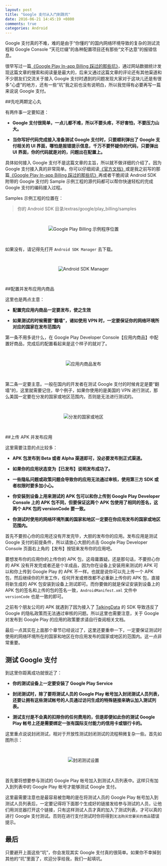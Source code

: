```yaml
---
layout: post
title: "Google 支付从入门到跳坑"
date: 2016-06-21 14:45:19 +0800
comments: true
categories: Android
---
```


Google 支付真的不难，难的是由于“你懂的”的国内网络环境导致的复杂的测试流程和 Google Console “天花烂缀”的各种配置项目还有那些“文不达意”的报错信息。

很早写过一篇[《Google Play In-app Billing 踩过的那些坑》](http://leenjewel.github.io/blog/2014/11/21/google-play-in-app-billing-cai-guo-de-na-xie-keng/)，通过网站数据统计发现这篇文章的搜索和阅读量是最大的，后来又通过这篇文章的评论还有其他渠道和不少朋友们交流关于接入 Google 支付时遇到的问题发现大家对于这块儿还是有很多“心虚”的地方，还有一些“坑”我之前也没有说明白，所以我觉得有必要再写一篇来说说 Google 支付。

##先吃两颗定心丸

有两件事一定要知道：

- **Google 支付很简单，一点儿都不难，所以不要头疼，不好害怕，不要压力山大。**

- **当你写好代码完成接入准备测试 Google 支付时，只要顺利弹出了 Google 支付相关的 UI 界面，哪怕是报错提示信息，千万不要怀疑你的代码，只要弹出 UI 界面，你的代码就是对的，问题出在配置上。**

具体如何接入 Google 支付不是这篇文章的主旨，所以就不做详细的介绍了。因为 Google 支付接入真的非常简单。你可以仔细阅读[《官方文档》](https://developer.android.com/google/play/billing/index.html?hl=i)或是我之前写的那篇[《Google Play In-app Billing 踩过的那些坑》](http://leenjewel.github.io/blog/2014/11/21/google-play-in-app-billing-cai-guo-de-na-xie-keng/)再或者干脆阅读 Android SDK 附带的 Google 支付的 Sample 示例工程的源代码都可以帮你快速轻松的完成 Google 支付的编码接入过程。

Samples 示例工程的位置在：

> 你的 Android SDK 目录/extras/google/play_billing/samples

<br/><center>
<img src="http://7rfk33.com1.z0.glb.clouddn.com/google_play_billing_samples.png" alt="Google Play Billing 示例程序位置" />
</center><br/>

如果没有，请记得先打开 `Android SDK Manager` 去下载。

<br/><center>
<img src="http://7rfk33.com1.z0.glb.clouddn.com/google_play_billing_sdkmanager.png" alt="Android SDK Manager" />
</center><br/>

##配置并发布应用内商品

这里也是两点主意：

- **配置完应用内商品一定要发布，使之生效**

- **如果测试的时候需要“翻墙”，诸如使用 VPN 时，一定要保证你的网络环境所对应的国家在发布范围内**

第一条不用多说什么，在 Google Play Developer Console【应用内商品】中配置好商品，完成后的配置看起来是这个样子的就对了。

<br/><center>
<img src="http://7rfk33.com1.z0.glb.clouddn.com/google_play_billing_inapp.png" alt="应用内商品发布" />
</center><br/>

第二条一定要主意。一般在国内的开发者在测试 Google 支付的时候肯定是要“翻墙”的，这里就需要记住，举个例子，如果你使用的是美国的 VPN 进行测试，那么美国一定要在分发的国家或地区范围内，否则是无法进行测试的。

<br/><center>
<img src="http://7rfk33.com1.z0.glb.clouddn.com/google_play_billing_country.png" alt="分发的国家或地区" />
</center><br/>

##上传 APK 并发布应用

这里需要注意的点比较多：

- **APK 包发布到 Beta 或者 Alpha 渠道即可，没必要发布到正式渠道。**

- **如果你的应用状态变为【已发布】说明发布成功了。**

- **一些隐私问题或政策问题会导致你的应用无法通过审核，使用第三方 SDK 或者权限时要多加小心。**

- **你安装到设备上用来测试的 APK 包可以和你上传到 Google Play Developer Console 上的 APK 包不同，但要保证这两个 APK 包使用了相同的签名，这两个 APK 包的 versionCode 要一致。**

- **你测试时使用的网络环境所属的国家和地区一定要在你应用发布的国家或地区范围内。**

首先不要担心你的应用还没有开发完毕，大胆的发布你的应用。发布应用是测试 Google 支付的前提条件，所以请放心大胆的点击 Google Play Developer Console 页面右上角的【发布】按钮来发布你的应用吧。

要想发布你的应用你的上传你的 APK 包，这毋庸置疑。还是那句话，不要担心你的 APK 没有开发完或者还是个半成品，因为你在设备上安装用来测试的 APK 可以和你上传到 Google Play 的 APK 不一样。也就是说你可以先上传一个 APK 包，然后继续你的开发工作，任何开发或修改都不必重新上传你的 APK 包，直接将新生成的 APK 包安装到设备上测试即可。而你要做的就是保证安装到设备上的 APK 包的签名和上传的包的签名一致，`AndroidManifest.xml` 文件中 `versionCode` 也是一致的即可。

之前有个朋友公司的 APK 就遇到了因为接入了 [TalkingData](https://www.talkingdata.com/) 的 SDK 导致违反了 Google 的隐私政策而无法通过审核的问题。所以这里也需要注意，关于 Google 对发布到 Google Play 的应用的政策要求请自行查阅相关文档。

最后一点其实在上面那个章节已经说过了，这里还要重申一下，一定要保证测试时使用的网络环境所在的国家和地区在你应用发布的国家或地区的范围内。这一点非常重要。

## 测试 Google 支付

到这里你距离成功就很近了：

- **你的测试设备上一定要安装了 Google Play Service**

- **封闭测试时，除了要将测试人员的 Google Play 帐号加入封闭测试人员列表，还要让拥有这些测试帐号的人员通过访问生成的特殊链接来确认加入测试列表。**

- **测试支付是不会真的扣除你的任何费用的，但是即便如此你的测试 Google Play 帐号上还是需要绑定一张有国际支付能力的信用卡或银行卡的。**

这里重点说说封闭测试，相对于开放性测试封闭测试的流程稍微复杂一些。首先如图所示：

<br/><center>
<img src="http://7rfk33.com1.z0.glb.clouddn.com/google_play_billing_test.png" alt="封闭测试设置" />
</center><br/>

首先要将想要参与测试的 Google Play 帐号加入到测试人员列表中。这样只有加入到列表中的 Google Play 帐号才能够测试 Google 支付。

这里最需要注意也是最容易被忽略的是在将测试人员的 Google Play 帐号加入到测试人员列表后，一定要记得将下面那个生成好的链接发给参与测试的人员，让他们用浏览器打开这个链接，只有这样测试人员才真的加入了测试列表，才可以真的进行 Google 支付测试。否则在进行支付测试时你将得到`无法购买您要买的商品`错误提示。

## 最后

只要避开上面这些“坑”，你会发现其实 Google 支付真的很简单。如果你不幸掉到其他的“坑”里面了，欢迎分享给我，我们一起填坑。